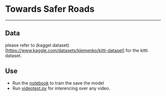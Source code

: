 # Towards Safer Roads

---
## Data
please refer to (kaggel dataset)[https://www.kaggle.com/datasets/klemenko/kitti-dataset] for the kitti dataset.


## Use
- Run the [notebook](https://github.com/sadhiin/TSR/blob/main/final-model.ipynb) to train the save the model
- Run [videotest.py](https://github.com/sadhiin/TSR/blob/main/videotest.py) for interencing over any video.
